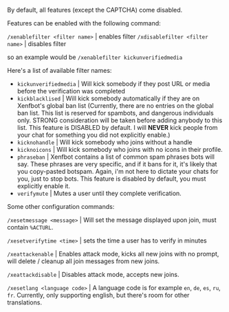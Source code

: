 
By default, all features (except the CAPTCHA) come disabled. 

Features can be enabled with the following command:

`/xenablefilter <filter name>`  | enables filter
`/xdisablefilter <filter name>`  | disables filter

so an example would be `/xenablefilter kickunverifiedmedia` 

Here's a list of available filter names: 

* `kickunverifiedmedia` | Will kick somebody if they post URL or media before the verification was completed 
* `kickblacklised` | Will kick somebody automatically if they are on Xenfbot's global ban list (Currently, there are no entries on the global ban list. This list is reserved for spambots, and dangerous individuals only. STRONG consideration will be taken before adding anybody to this list. This feature is DISABLED by default. I will __NEVER__ kick people from your chat for something you did not explicitly enable.)
* `kicknohandle` | Will kick somebody who joins without a handle 
* `kicknoicons` | Will kick somebody who joins with no icons in their profile. 
* `phraseban` | Xenfbot contains a list of common spam phrases bots will say. These phrases are very specific, and if it bans for it, it's likely that you copy-pasted botspam. Again, i'm not here to dictate your chats for you, just to stop bots. This feature is disabled by default, you must explicitly enable it. 
* `verifymute` | Mutes a user until they complete verification. 

Some other configuration commands:

`/xesetmessage <message>` | Will set the message displayed upon join, must contain `%ACTURL`. 

`/xesetverifytime <time>` | sets the time a user has to verify in minutes 

`/xeattackenable` | Enables attack mode, kicks all new joins with no prompt, will delete / cleanup all join messages from new joins. 

`/xeattackdisable` | Disables attack mode, accepts new joins. 

`/xesetlang <language code>` | A language code is for example `en`, `de`, `es`, `ru`, `fr`. Currently, only supporting english, but there's room for other translations. 


